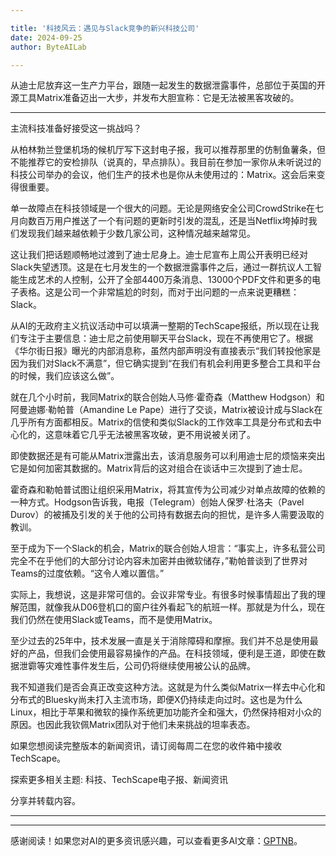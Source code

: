 ```yaml
---

title: '科技风云：遇见与Slack竞争的新兴科技公司'
date: 2024-09-25
author: ByteAILab

---
```


从迪士尼放弃这一生产力平台，跟随一起发生的数据泄露事件，总部位于英国的开源工具Matrix准备迈出一大步，并发布大胆宣称：它是无法被黑客攻破的。

---
主流科技准备好接受这一挑战吗？

从柏林勃兰登堡机场的候机厅写下这封电子报，我可以推荐那里的仿制鱼薯条，但不能推荐它的安检排队（说真的，早点排队）。我目前在参加一家你从未听说过的科技公司举办的会议，他们生产的技术也是你从未使用过的：Matrix。这会后来变得很重要。

单一故障点在科技领域是一个很大的问题。无论是网络安全公司CrowdStrike在七月向数百万用户推送了一个有问题的更新时引发的混乱，还是当Netflix垮掉时我们发现我们越来越依赖于少数几家公司，这种情况越来越常见。

这让我们把话题顺畅地过渡到了迪士尼身上。迪士尼宣布上周公开表明已经对Slack失望透顶。这是在七月发生的一个数据泄露事件之后，通过一群抗议人工智能生成艺术的人控制，公开了全部4400万条消息、13000个PDF文件和更多的电子表格。这是公司一个非常尴尬的时刻，而对于出问题的一点来说更糟糕：Slack。

从AI的无政府主义抗议活动中可以填满一整期的TechScape报纸，所以现在让我们专注于主要信息：迪士尼之前使用聊天平台Slack，现在不再使用它了。根据《华尔街日报》曝光的内部消息称，虽然内部声明没有直接表示“我们转投他家是因为我们对Slack不满意”，但它确实提到“在我们有机会利用更多整合工具和平台的时候，我们应该这么做”。

就在几个小时前，我同Matrix的联合创始人马修·霍奇森（Matthew Hodgson）和阿曼迪娜·勒帕普（Amandine Le Pape）进行了交谈，Matrix被设计成与Slack在几乎所有方面都相反。Matrix的信使和类似Slack的工作效率工具是分布式和去中心化的，这意味着它几乎无法被黑客攻破，更不用说被关闭了。

即使数据还是有可能从Matrix泄露出去，该消息服务可以利用迪士尼的烦恼来突出它是如何加密其数据的。Matrix背后的这对组合在谈话中三次提到了迪士尼。

霍奇森和勒帕普试图让组织采用Matrix，将其宣传为公司减少对单点故障的依赖的一种方式。Hodgson告诉我，电报（Telegram）创始人保罗·杜洛夫（Pavel Durov）的被捕及引发的关于他的公司持有数据去向的担忧，是许多人需要汲取的教训。

至于成为下一个Slack的机会，Matrix的联合创始人坦言：“事实上，许多私营公司完全不在乎他们的大部分讨论内容未加密并由微软储存，”勒帕普谈到了世界对Teams的过度依赖。“这令人难以置信。”

实际上，我想说，这是非常可信的。会议非常专业。有很多时候事情超出了我的理解范围，就像我从D06登机口的窗户往外看起飞的航班一样。那就是为什么，现在我们仍然在使用Slack或Teams，而不是使用Matrix。

至少过去的25年中，技术发展一直是关于消除障碍和摩擦。我们并不总是使用最好的产品，但我们会使用最容易操作的产品。在科技领域，便利是王道，即使在数据泄霩等灾难性事件发生后，公司仍将继续使用被公认的品牌。

我不知道我们是否会真正改变这种方法。这就是为什么类似Matrix一样去中心化和分布式的Bluesky尚未打入主流市场，即便X仍持续走向过时。这也是为什么Linux，相比于苹果和微软的操作系统更加功能齐全和强大，仍然保持相对小众的原因。也因此我钦佩Matrix团队对于他们未来挑战的坦率表态。

如果您想阅读完整版本的新闻资讯，请订阅每周二在您的收件箱中接收TechScape。

探索更多相关主题: 科技、TechScape电子报、新闻资讯

分享并转载内容。

---
---
感谢阅读！如果您对AI的更多资讯感兴趣，可以查看更多AI文章：[GPTNB](https://gptnb.com)。